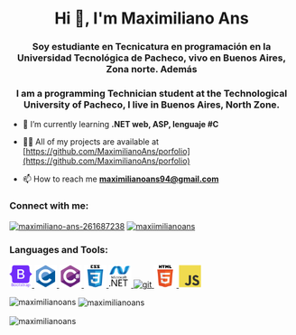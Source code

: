 <h1 align="center">Hi 👋, I'm Maximiliano Ans</h1>   
<h3 align="center">Soy estudiante en Tecnicatura en programación en la Universidad Tecnológica de Pacheco, vivo en Buenos Aires, Zona norte. Además</h3>
<h3 align="center">I am a programming Technician student at the Technological University of Pacheco, I live in Buenos Aires, North Zone.</h3>

- 🌱 I’m currently learning **.NET web, ASP, lenguaje #C**

- 👨‍💻 All of my projects are available at [https://github.com/MaximilianoAns/porfolio](https://github.com/MaximilianoAns/porfolio)

- 📫 How to reach me **maximilianoans94@gmail.com**

<h3 align="left">Connect with me:</h3>
<p align="left">
<a href="https://linkedin.com/in/maximiliano-ans-261687238" target="blank"><img align="center" src="https://raw.githubusercontent.com/rahuldkjain/github-profile-readme-generator/master/src/images/icons/Social/linked-in-alt.svg" alt="maximiliano-ans-261687238" height="30" width="40" /></a>
<a href="https://instagram.com/maxiimilianoans" target="blank"><img align="center" src="https://raw.githubusercontent.com/rahuldkjain/github-profile-readme-generator/master/src/images/icons/Social/instagram.svg" alt="maxiimilianoans" height="30" width="40" /></a>
</p>

<h3 align="left">Languages and Tools:</h3>
<p align="left"> <a href="https://getbootstrap.com" target="_blank" rel="noreferrer"> <img src="https://raw.githubusercontent.com/devicons/devicon/master/icons/bootstrap/bootstrap-plain-wordmark.svg" alt="bootstrap" width="40" height="40"/> </a> <a href="https://www.cprogramming.com/" target="_blank" rel="noreferrer"> <img src="https://raw.githubusercontent.com/devicons/devicon/master/icons/c/c-original.svg" alt="c" width="40" height="40"/> </a> <a href="https://www.w3schools.com/cs/" target="_blank" rel="noreferrer"> <img src="https://raw.githubusercontent.com/devicons/devicon/master/icons/csharp/csharp-original.svg" alt="csharp" width="40" height="40"/> </a> <a href="https://www.w3schools.com/css/" target="_blank" rel="noreferrer"> <img src="https://raw.githubusercontent.com/devicons/devicon/master/icons/css3/css3-original-wordmark.svg" alt="css3" width="40" height="40"/> </a> <a href="https://dotnet.microsoft.com/" target="_blank" rel="noreferrer"> <img src="https://raw.githubusercontent.com/devicons/devicon/master/icons/dot-net/dot-net-original-wordmark.svg" alt="dotnet" width="40" height="40"/> </a> <a href="https://git-scm.com/" target="_blank" rel="noreferrer"> <img src="https://www.vectorlogo.zone/logos/git-scm/git-scm-icon.svg" alt="git" width="40" height="40"/> </a> <a href="https://www.w3.org/html/" target="_blank" rel="noreferrer"> <img src="https://raw.githubusercontent.com/devicons/devicon/master/icons/html5/html5-original-wordmark.svg" alt="html5" width="40" height="40"/> </a> <a href="https://developer.mozilla.org/en-US/docs/Web/JavaScript" target="_blank" rel="noreferrer"> <img src="https://raw.githubusercontent.com/devicons/devicon/master/icons/javascript/javascript-original.svg" alt="javascript" width="40" height="40"/> </a> </p>

<p><img align="left" src="https://github-readme-stats.vercel.app/api/top-langs?username=maximilianoans&show_icons=true&locale=en&layout=compact" alt="maximilianoans" /></p>

<p>&nbsp;<img align="center" src="https://github-readme-stats.vercel.app/api?username=maximilianoans&show_icons=true&locale=en" alt="maximilianoans" /></p>

<p><img align="center" src="https://github-readme-streak-stats.herokuapp.com/?user=maximilianoans&" alt="maximilianoans" /></p>
